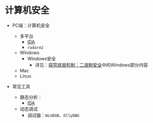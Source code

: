 # 计算机安全

* PC端：计算机安全
  * 多平台
    * [IDA](https://book.crifan.org/books/reverse_tool_ida/website/)
    * `radare2`
  * Windows
    * Windows安全
      * 详见：[探究底层机制：二进制安全](https://book.crifan.org/books/explore_underlying_mechanism_binary_security/website/)中的Windows部分内容
  * Mac
  * Linux

* 常见工具
  * 静态分析：
    * [IDA](https://book.crifan.org/books/reverse_tool_ida/website/)
  * 动态调试
    * 调试器：`WinDGB`、`OllyDBG`
